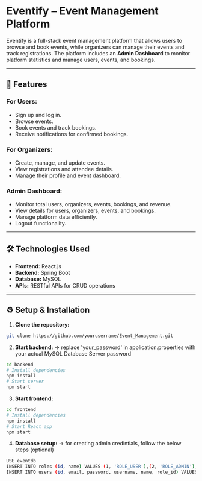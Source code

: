 # Eventify – Event Management Platform

Eventify is a full-stack event management platform that allows users to browse and book events, while organizers can manage their events and track registrations. The platform includes an **Admin Dashboard** to monitor platform statistics and manage users, events, and bookings.

---

## 🚀 Features

### For Users:
- Sign up and log in.
- Browse events.
- Book events and track bookings.
- Receive notifications for confirmed bookings.

### For Organizers:
- Create, manage, and update events.
- View registrations and attendee details.
- Manage their profile and event dashboard.

### Admin Dashboard:
- Monitor total users, organizers, events, bookings, and revenue.
- View details for users, organizers, events, and bookings.
- Manage platform data efficiently.
- Logout functionality.

---

## 🛠 Technologies Used
- **Frontend:** React.js  
- **Backend:** Spring Boot   
- **Database:** MySQL  
- **APIs:** RESTful APIs for CRUD operations  

---

## ⚙️ Setup & Installation

1. **Clone the repository:**
```bash
git clone https://github.com/yourusername/Event_Management.git
```
2. **Start backend:**
-> replace 'your_password' in application.properties with your actual MySQL Database Server password
```bash
cd backend
# Install dependencies
npm install
# Start server
npm start
```
3. **Start frontend:**
```bash
cd frontend
# Install dependencies
npm install
# Start React app
npm start
```
4. **Database setup:**
-> for creating admin credintials, follow the below steps (optional)
```bash
USE eventdb
INSERT INTO roles (id, name) VALUES (1, 'ROLE_USER'),(2, 'ROLE_ADMIN'),(3, 'ROLE_ORGANIZER');
INSERT INTO users (id, email, password, username, name, role_id) VALUES (1, 'admin1@gmail.com', 'admin1', 'admin1', 'admin1', 2);
```
